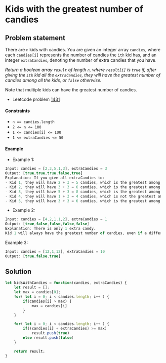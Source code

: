 # Kids with the greatest number of candies

## Problem statement

There are `n` kids with candies. You are given an integer array `candies`, where each `candies[i]` represents the number of candies the `ith` kid has, and an integer `extraCandies`, denoting the number of extra candies that you have.

<i>Return a boolean array `result` of length `n`, where `result[i]` is `true` if, after giving the `ith` kid all the `extraCandies`, they will have the greatest number of candies among all the kids, or `false` otherwise.</i>

Note that multiple kids can have the greatest number of candies.

- Leetcode problem [1431](https://leetcode.com/problems/kids-with-the-greatest-number-of-candies/description/?envType=study-plan-v2&envId=leetcode-75)

#### Constraints
- `n == candies.length`
- `2 <= n <= 100`
- `1 <= candies[i] <= 100`
- `1 <= extraCandies <= 50`

#### Example
- Example 1:
```js
Input: candies = [2,3,5,1,3], extraCandies = 3
Output: [true,true,true,false,true] 
Explanation: If you give all extraCandies to:
- Kid 1, they will have 2 + 3 = 5 candies, which is the greatest among the kids.
- Kid 2, they will have 3 + 3 = 6 candies, which is the greatest among the kids.
- Kid 3, they will have 5 + 3 = 8 candies, which is the greatest among the kids.
- Kid 4, they will have 1 + 3 = 4 candies, which is not the greatest among the kids.
- Kid 5, they will have 3 + 3 = 6 candies, which is the greatest among the kids.
```

- Example 2:
```js
Input: candies = [4,2,1,1,2], extraCandies = 1
Output: [true,false,false,false,false] 
Explanation: There is only 1 extra candy.
Kid 1 will always have the greatest number of candies, even if a different kid is given the extra candy.
```
Example 3:
```js
Input: candies = [12,1,12], extraCandies = 10
Output: [true,false,true]
```

## Solution

```js
let kidsWithCandies = function(candies, extraCandies) {
    let result = [];
    let max = candies[0];
    for( let i = 0; i < candies.length; i++ ) {
        if(candies[i] > max) {
            max = candies[i]
        }
    }

    for( let i = 0; i < candies.length; i++ ) {
        if((candies[i] + extraCandies) >= max)
            result.push(true)
        else result.push(false)
    }

    return result;
}
```
